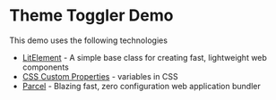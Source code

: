 # Theme Toggler Demo

This demo uses the following technologies
- [LitElement](https://lit-element.polymer-project.org/) - A simple base class for creating fast, lightweight web components
- [CSS Custom Properties](https://developer.mozilla.org/en-US/docs/Web/CSS/--*) - variables in CSS
- [Parcel](https://github.com/parcel-bundler/parcel) - Blazing fast, zero configuration web application bundler 